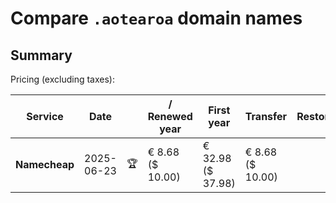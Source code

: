 # Compare `.aotearoa` domain names

## Summary

Pricing (excluding taxes):

| Service | Date |  | / Renewed year | First year | Transfer | Restoration |
|--|--|--|--|--|--|--|
| **Namecheap** | 2025-06-23 | 🏆 | € 8.68<br>($ 10.00) | € 32.98<br>($ 37.98) | € 8.68<br>($ 10.00) |  |
